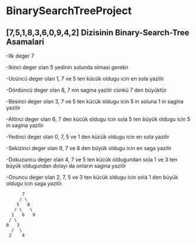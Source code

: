 # BinarySearchTreeProject

## [7,5,1,8,3,6,0,9,4,2] Dizisinin Binary-Search-Tree Asamalari

-Ilk deger 7

-Ikinci deger olan 5 yedinin solunda olmasi gerekir

-Ucüncü deger olan 1, 7 ve 5 ten kücük oldugu icin en sola yazilir

-Dördüncü deger olan 8, 7 nin sagina yazilir cünkü 7 den büyüktür

-Besinci deger olan 3, 7 ve 5 ten kücük oldugu icin 5 in soluna 1 in sagina yazilir

-Altinci deger olan 6, 7 den kücük oldugu icin sola 5 ten büyük oldugu icin 5 in sagina yazilir

-Yedinci deger olan 0, 7, 5 ve 1 den kücük oldugu icin en sola yazilir

-Sekizinci deger olan 9, 7 ve 8 den büyük oldugu icin en saga yazilir

-Dokuzuncu deger olan 4, 7 ve 5 ten kücük oldugundan sola 1 ve 3 ten büyük oldugundan dolayı da onların sagina yazilir

-Onuncu deger olan 2, 7, 5 ve 3 ten kücük oldugu icin sola 1 den büyük oldugu icin saga yazilir.

          7 
         / \
        5   8
       / \   \
      1   6   9
     / \
    0   3
      /  \
     2    4